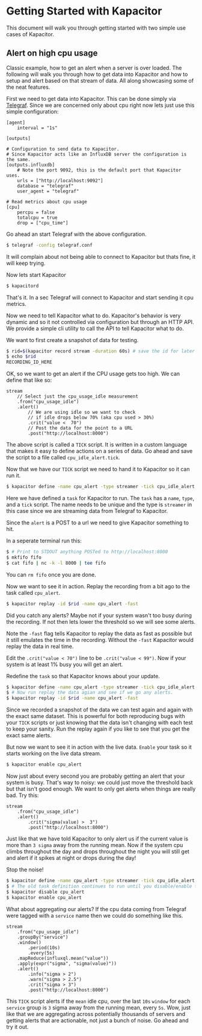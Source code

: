 # Getting Started with Kapacitor

This document will walk you through getting started with two simple use cases of Kapacitor.


## Alert on high cpu usage

Classic example, how to get an alert when a server is over loaded.
The following will walk you through how to get data into Kapacitor and how to setup and alert based on that stream of data.
All along showcasing some of the neat features.


First we need to get data into Kapacitor.
This can be done simply via [Telegraf](https://github.com/influxdb/telegraf).
Since we are concerned only about cpu right now lets just use this simple configuration:

```
[agent]
    interval = "1s"

[outputs]

# Configuration to send data to Kapacitor.
# Since Kapacitor acts like an InfluxDB server the configuration is the same.
[outputs.influxdb]
    # Note the port 9092, this is the default port that Kapacitor uses.
    urls = ["http://localhost:9092"]
    database = "telegraf"
    user_agent = "telegraf"

# Read metrics about cpu usage
[cpu]
    percpu = false
    totalcpu = true
    drop = ["cpu_time"]

```

Go ahead an start Telegraf with the above configuration.

```sh
$ telegraf -config telegraf.conf
```

It will complain about not being able to connect to Kapacitor but thats fine, it will keep trying.


Now lets start Kapacitor

```sh
$ kapacitord
```

That's it. In a sec Telegraf will connect to Kapacitor and start sending it cpu metrics.


Now we need to tell Kapacitor what to do.
Kapacitor's behavior is very dynamic and so it not controlled via configuration but through an HTTP API.
We provide a simple cli utility to call the API to tell Kapacitor what to do.

We want to first create a snapshot of data for testing.

```sh
$ rid=$(kapacitor record stream -duration 60s) # save the id for later use
$ echo $rid
RECORDING_ID_HERE
```

OK, so we want to get an alert if the CPU usage gets too high.
We can define that like so:

```
stream
    // Select just the cpu_usage_idle measurement
    .from("cpu_usage_idle")
    .alert()
        // We are using idle so we want to check
        // if idle drops below 70% (aka cpu used > 30%)
        .crit("value <  70")
        // Post the data for the point to a URL
        .post("http://localhost:8000")
```


The above script is called a `TICK` script.
It is written in a custom language that makes it easy to define actions on a series of data.
Go ahead and save the script to a file called `cpu_idle_alert.tick`.

Now that we have our `TICK` script we need to hand it to Kapacitor so it can run it.

```sh
$ kapacitor define -name cpu_alert -type streamer -tick cpu_idle_alert.tick
```

Here we have defined a `task` for Kapacitor to run. The `task` has a `name`, `type`, and a `tick` script.
The name needs to be unique and the type is `streamer` in this case since we are streaming data from Telegraf to Kapacitor.


Since the `alert` is a POST to a url we need to give Kapacitor something to hit.

In a seperate terminal run this:

```sh
$ # Print to STDOUT anything POSTed to http://localhost:8000
$ mkfifo fifo
$ cat fifo | nc -k -l 8000 | tee fifo
```

You can `rm fifo` once you are done.


Now we want to see it in action. Replay the recording from a bit ago to the task called `cpu_alert`.

```sh
$ kapacitor replay -id $rid -name cpu_alert -fast
```

Did you catch any alerts? Maybe not if your system wasn't too busy during the recording.
If not then lets lower the threshold so we will see some alerts.

Note the `-fast` flag tells Kapacitor to replay the data as fast as possible but it still emulates the time in the recording.
Without the `-fast` Kapacitor would replay the data in real time.

Edit the `.crit("value < 70")` line to be `.crit("value < 99")`.
Now if your system is at least 1% busy you will get an alert.

Redefine the `task` so that Kapacitor knows about your update.

```sh
$ kapacitor define -name cpu_alert -type streamer -tick cpu_idle_alert.tick
$ # Now run replay the data agian and see if we go any alerts.
$ kapacitor replay -id $rid -name cpu_alert -fast
```


Since we recorded a snapshot of the data we can test again and again with the exact same dataset. 
This is powerful for both reproducing bugs with your `TICK` scripts or just knowing that the data isn't changing with each test to keep your sanity.
Run the replay again if you like to see that you get the exact same alerts.


But now we want to see it in action with the live data.
`Enable` your task so it starts working on the live data stream.

```sh
$ kapacitor enable cpu_alert
```

Now just about every second you are probably getting an alert that your system is busy.
That's way to noisy: we could just move the threshold back but that isn't good enough.
We want to only get alerts when things are really bad. Try this:

```
stream
    .from("cpu_usage_idle")
    .alert()
        .crit("sigma(value) >  3")
        .post("http://localhost:8000")
```

Just like that we have told Kapacitor to only alert us if the current value is more than `3 sigma` away from the running mean.
Now if the system cpu climbs throughout the day and drops throughout the night you will still get and alert if it spikes at night or drops during the day!


Stop the noise!

```sh
$ kapacitor define -name cpu_alert -type streamer -tick cpu_idle_alert.tick
$ # The old task definition continues to run until you disable/enable the task.
$ kapacitor disable cpu_alert
$ kapacitor enable cpu_alert
```

What about aggregating our alerts?
If the cpu data coming from Telegraf were tagged with a `service` name then we could do something like this.

```
stream
    .from("cpu_usage_idle")
    .groupBy("service")
    .window()
        .period(10s)
        .every(5s)
    .mapReduce(influxql.mean("value"))
    .apply(expr("sigma", "sigma(value)"))
    .alert()
        .info("sigma > 2")
        .warn("sigma > 2.5")
        .crit("sigma > 3")
        .post("http://localhost:8000")
```

This `TICK` script alerts if the `mean` idle cpu, over the last `10s` `window` for each `service` group is `3` sigma away from the running mean, every `5s`.
Wow, just like that we are aggregating across potentially thousands of servers and getting alerts that are actionable, not just a bunch of noise.
Go ahead and try it out.




